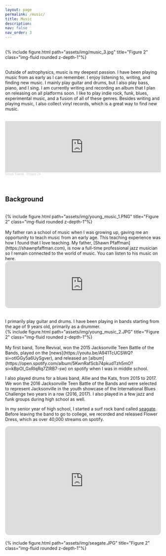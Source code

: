 ```yaml
---
layout: page
permalink: /music/
title: Music
description:
nav: false
nav_order: 3
---
```


<br>
<div class="row">
    <div class="col-sm mt-3 mt-md-0">
        {% include figure.html path="assets/img/music_3.jpg" title="Figure 2" class="img-fluid rounded z-depth-1"%}
    </div>
</div>
<br>

Outside of astrophysics, music is my deepest passion. I have been playing music from as early as I can remember. I enjoy listening to, writing, and finding new music. I mainly play guitar and drums, but I also play bass, piano, and I sing. I am currently writing and recording an album that I plan on releasing on all platforms soon. I like to play indie rock, funk, blues, experimental music, and a fusion of all of these genres. Besides writing and playing music, I also collect vinyl records, which is a great way to find new music. 
<br>
<br>
<div class="l-page">
    <iframe width="100%" height="166" scrolling="no" frameborder="no" allow="autoplay" src="https://w.soundcloud.com/player/?url=https%3A//api.soundcloud.com/tracks/1067466328&color=%23ff5500&auto_play=false&hide_related=false&show_comments=true&show_user=true&show_reposts=false&show_teaser=true"></iframe><div style="font-size: 10px; color: #cccccc;line-break: anywhere;word-break: normal;overflow: hidden;white-space: nowrap;text-overflow: ellipsis; font-family: Interstate,Lucida Grande,Lucida Sans Unicode,Lucida Sans,Garuda,Verdana,Tahoma,sans-serif;font-weight: 100;"><a href="https://soundcloud.com/gabriel-pfaffman-506009792" title="Venus Transit" target="_blank" style="color: #cccccc; text-decoration: none;">Venus Transit</a> · <a href="https://soundcloud.com/gabriel-pfaffman-506009792/project-25" title="Project 24" target="_blank" style="color: #cccccc; text-decoration: none;">Project 24</a></div>
</div>
<br>
<br>

## Background
<br>
<div class="row">
    <div class="col-sm mt-3 mt-md-0">
        {% include figure.html path="assets/img/young_music_1.PNG" title="Figure 2" class="img-fluid rounded z-depth-1"%}
    </div>
</div>
<br>
My father ran a school of music when I was growing up, gaving me an opportunity to teach music from an early age. This teaching experience was how I found that I love teaching. My father, [Shawn Pfaffman](https://shawnpfaffman.com), is now a full-time professional jazz musician so I remain connected to the world of music. You can listen to his music on here.

<div class="l-page">
    <iframe style="border-radius:12px" src="https://open.spotify.com/embed/artist/1PWSHODFCrtlDQMHVepqz5?utm_source=generator" width="100%" height="152" frameBorder="0" allowfullscreen="" allow="autoplay; clipboard-write; encrypted-media; fullscreen; picture-in-picture" loading="lazy"></iframe>
</div>
<br>
<br>
I primarily play guitar and drums. I have been playing in bands starting from the age of 9 years old, primarily as a drummer. 
<br>
<div class="row">
    <div class="col-sm mt-3 mt-md-0">
        {% include figure.html path="assets/img/young_music_2.JPG" title="Figure 2" class="img-fluid rounded z-depth-1"%}
    </div>
</div>
<br>
My first band, Tone Revival, won the 2015 Jacksonville Teen Battle of the Bands, played on the [news](https://youtu.be/A941TcUCSWQ?si=otIGGy5a6UySgver), and released an [album](https://open.spotify.com/album/5KwnRafScb74pkudTzh5mO?si=kBpOI_GxRIqRq7ZlRB7-sw) on spotify when I was in middle school.

I also played drums for a blues band, Allie and the Kats, from 2015 to 2017. We won the 2016 Jacksonville Teen Battle of the Bands and were selected to represent Jacksonville in the youth showcase of the International Blues Challenge two years in a row (2016, 2017). I also played in a few jazz and funk groups during high school as well.

<!-- <div class="row justify-content-center">
    <div class="col-sm mt-3 mt-md-0 text-center">
        {% include video.html path="https://www.youtube.com/embed/50gtfhqo4Xg?si=kEKD2DW62YTOSw5J" title="Video 1" class="img-fluid rounded z-depth-1" controls=true autoplay=true width="560" height="400"%}
    </div>
</div> -->

In my senior year of high school, I started a surf rock band called [seagate](https://open.spotify.com/artist/1CG2dngFczwDOZ9mks5SE8?si=UjwUi1BcQOyv42cDvgO16g). Before leaving the band to go to college, we recorded and released Flower Dress, which as over 40,000 streams on spotify.
<br>
<div class="l-page">
    <iframe style="border-radius:12px" src="https://open.spotify.com/embed/track/2pjYP8HvTLdBSOelCTwOhV?utm_source=generator" width="100%" height="352" frameBorder="0" allowfullscreen="" allow="autoplay; clipboard-write; encrypted-media; fullscreen; picture-in-picture" loading="lazy"></iframe>
</div>

<br>
<div class="row">
    <div class="col-sm mt-3 mt-md-0">
        {% include figure.html path="assets/img/seagate.JPG" title="Figure 2" class="img-fluid rounded z-depth-1"%}
    </div>
</div>
<br>